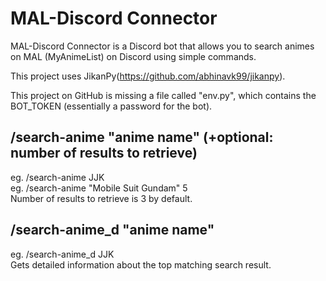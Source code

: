# MAL-Discord Connector

MAL-Discord Connector is a Discord bot that allows you to search animes on MAL (MyAnimeList) on Discord using simple commands.  
  
This project uses JikanPy(https://github.com/abhinavk99/jikanpy).  

This project on GitHub is missing a file called "env.py", which contains the BOT_TOKEN (essentially a password for the bot).  

## /search-anime "anime name" (+optional: number of results to retrieve)
eg. /search-anime JJK  
eg. /search-anime "Mobile Suit Gundam" 5  
Number of results to retrieve is 3 by default.  

## /search-anime_d "anime name"
eg. /search-anime_d JJK  
Gets detailed information about the top matching search result.  
